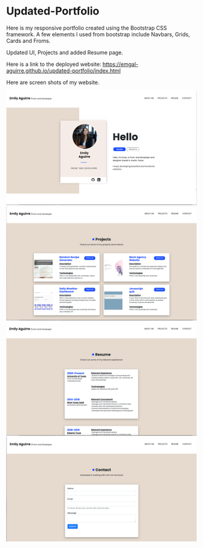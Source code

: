 
 # Updated-Portfolio

 Here is my responsive portfolio created using the Bootstrap CSS framework. 
 A few elements I used from bootstrap include Navbars, Grids, Cards and Froms.
 
 Updated UI, Projects and added Resume page.
 

 Here is a link to the deployed website: https://emgal-aguirre.github.io/updated-portfolio/index.html

Here are screen shots of my website. 


![ ](/Assets/photo1.png)
![ ](/Assets/photo2.png)
![ ](/Assets/photo3.png)
![ ](/Assets/photo4.png)
